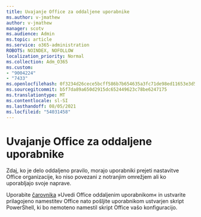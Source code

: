 ```yaml
---
title: Uvajanje Office za oddaljene uporabnike
ms.author: v-jmathew
author: v-jmathew
manager: scotv
ms.audience: Admin
ms.topic: article
ms.service: o365-administration
ROBOTS: NOINDEX, NOFOLLOW
localization_priority: Normal
ms.collection: Adm_O365
ms.custom:
- "9004224"
- "7433"
ms.openlocfilehash: 0f3234d26cece5bcff586b7b654635a3fc71de98ed11653e3d52699e1bc965de
ms.sourcegitcommit: b5f7da89a650d2915dc652449623c78be6247175
ms.translationtype: MT
ms.contentlocale: sl-SI
ms.lasthandoff: 08/05/2021
ms.locfileid: "54031458"
---
```

# <a name="deploy-office-to-remote-users-wizard"></a>Uvajanje Office za oddaljene uporabnike

Zdaj, ko je delo oddaljeno pravilo, morajo uporabniki prejeti nastavitve Office organizacije, ko niso povezani z notranjim omrežjem ali ko uporabljajo svoje naprave.

Uporabite [čarovnika](https://go.microsoft.com/fwlink/?linkid=2149564) »Uvedi Office oddaljenim uporabnikom« in ustvarite prilagojeno namestitev Office nato pošljite uporabnikom ustvarjen skript PowerShell, ki bo nemoteno namestil skript Office vašo konfiguracijo.
